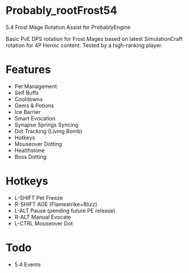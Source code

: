 Probably_rootFrost54
====================
5.4 Frost Mage Rotation Assist for ProbablyEngine

Basic PvE DPS rotation for Frost Mages based on latest
SimulationCraft rotation for 4P Heroic content.  Tested
by a high-ranking player.

Features
====================
- Pet Management
- Self Buffs
- Cooldowns
- Gems & Potions
- Ice Barrier
- Smart Evocation
- Synapse Springs Syncing
- Dot Tracking (Living Bomb)
- Hotkeys
- Mouseover Dotting
- Healthstone
- Boss Dotting

Hotkeys
====================
- L-SHIFT Pet Freeze
- R-SHIFT AOE (Flamestrike+Blizz)
- L-ALT Pause (pending future PE release)
- R-ALT Manual Evocate
- L-CTRL Mouseover Dot

Todo
====================
- 5.4 Events

